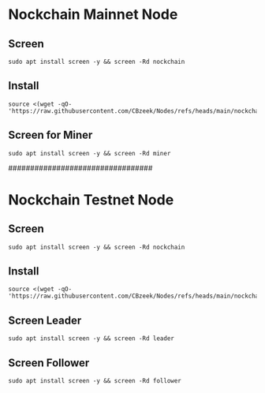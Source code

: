 #  Nockchain Mainnet Node

## Screen
```
sudo apt install screen -y && screen -Rd nockchain
```

## Install
```
source <(wget -qO- 'https://raw.githubusercontent.com/CBzeek/Nodes/refs/heads/main/nockchain/mainnet/install.sh')
```

## Screen for Miner
```
sudo apt install screen -y && screen -Rd miner
```




#################################

#  Nockchain Testnet Node

## Screen
```
sudo apt install screen -y && screen -Rd nockchain
```

## Install
```
source <(wget -qO- 'https://raw.githubusercontent.com/CBzeek/Nodes/refs/heads/main/nockchain/install.sh')
```

## Screen Leader
```
sudo apt install screen -y && screen -Rd leader
```

## Screen Follower
```
sudo apt install screen -y && screen -Rd follower
```



